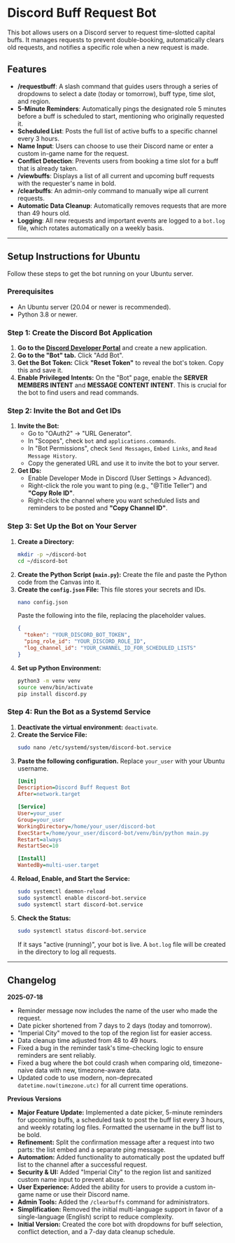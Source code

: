 # Discord Buff Request Bot

This bot allows users on a Discord server to request time-slotted capital buffs. It manages requests to prevent double-booking, automatically clears old requests, and notifies a specific role when a new request is made.

## Features

* **/requestbuff**: A slash command that guides users through a series of dropdowns to select a date (today or tomorrow), buff type, time slot, and region.
* **5-Minute Reminders**: Automatically pings the designated role 5 minutes before a buff is scheduled to start, mentioning who originally requested it.
* **Scheduled List**: Posts the full list of active buffs to a specific channel every 3 hours.
* **Name Input**: Users can choose to use their Discord name or enter a custom in-game name for the request.
* **Conflict Detection**: Prevents users from booking a time slot for a buff that is already taken.
* **/viewbuffs**: Displays a list of all current and upcoming buff requests with the requester's name in bold.
* **/clearbuffs**: An admin-only command to manually wipe all current requests.
* **Automatic Data Cleanup**: Automatically removes requests that are more than 49 hours old.
* **Logging**: All new requests and important events are logged to a `bot.log` file, which rotates automatically on a weekly basis.

---

## Setup Instructions for Ubuntu

Follow these steps to get the bot running on your Ubuntu server.

### Prerequisites

* An Ubuntu server (20.04 or newer is recommended).
* Python 3.8 or newer.

### Step 1: Create the Discord Bot Application

1.  **Go to the [Discord Developer Portal](https://discord.com/developers/applications)** and create a new application.
2.  **Go to the "Bot" tab.** Click "Add Bot".
3.  **Get the Bot Token:** Click **"Reset Token"** to reveal the bot's token. Copy this and save it.
4.  **Enable Privileged Intents:** On the "Bot" page, enable the **SERVER MEMBERS INTENT** and **MESSAGE CONTENT INTENT**. This is crucial for the bot to find users and read commands.

### Step 2: Invite the Bot and Get IDs

1.  **Invite the Bot:**
    * Go to "OAuth2" -> "URL Generator".
    * In "Scopes", check `bot` and `applications.commands`.
    * In "Bot Permissions", check `Send Messages`, `Embed Links`, and `Read Message History`.
    * Copy the generated URL and use it to invite the bot to your server.
2.  **Get IDs:**
    * Enable Developer Mode in Discord (User Settings > Advanced).
    * Right-click the role you want to ping (e.g., "@Title Teller") and **"Copy Role ID"**.
    * Right-click the channel where you want scheduled lists and reminders to be posted and **"Copy Channel ID"**.

### Step 3: Set Up the Bot on Your Server

1.  **Create a Directory:**
    ```bash
    mkdir -p ~/discord-bot
    cd ~/discord-bot
    ```
2.  **Create the Python Script (`main.py`):**
    Create the file and paste the Python code from the Canvas into it.
3.  **Create the `config.json` File:**
    This file stores your secrets and IDs.
    ```bash
    nano config.json
    ```
    Paste the following into the file, replacing the placeholder values.
    ```json
    {
      "token": "YOUR_DISCORD_BOT_TOKEN",
      "ping_role_id": "YOUR_DISCORD_ROLE_ID",
      "log_channel_id": "YOUR_CHANNEL_ID_FOR_SCHEDULED_LISTS"
    }
    ```
4.  **Set up Python Environment:**
    ```bash
    python3 -m venv venv
    source venv/bin/activate
    pip install discord.py
    ```

### Step 4: Run the Bot as a Systemd Service

1.  **Deactivate the virtual environment:** `deactivate`.
2.  **Create the Service File:**
    ```bash
    sudo nano /etc/systemd/system/discord-bot.service
    ```
3.  **Paste the following configuration.** Replace `your_user` with your Ubuntu username.
    ```ini
    [Unit]
    Description=Discord Buff Request Bot
    After=network.target
    
    [Service]
    User=your_user
    Group=your_user
    WorkingDirectory=/home/your_user/discord-bot
    ExecStart=/home/your_user/discord-bot/venv/bin/python main.py
    Restart=always
    RestartSec=10
    
    [Install]
    WantedBy=multi-user.target
    ```
4.  **Reload, Enable, and Start the Service:**
    ```bash
    sudo systemctl daemon-reload
    sudo systemctl enable discord-bot.service
    sudo systemctl start discord-bot.service
    ```
5.  **Check the Status:**
    ```bash
    sudo systemctl status discord-bot.service
    ```
    If it says "active (running)", your bot is live. A `bot.log` file will be created in the directory to log all requests.

---

## Changelog

**2025-07-18**
* Reminder message now includes the name of the user who made the request.
* Date picker shortened from 7 days to 2 days (today and tomorrow).
* "Imperial City" moved to the top of the region list for easier access.
* Data cleanup time adjusted from 48 to 49 hours.
* Fixed a bug in the reminder task's time-checking logic to ensure reminders are sent reliably.
* Fixed a bug where the bot could crash when comparing old, timezone-naive data with new, timezone-aware data.
* Updated code to use modern, non-deprecated `datetime.now(timezone.utc)` for all current time operations.

**Previous Versions**
* **Major Feature Update:** Implemented a date picker, 5-minute reminders for upcoming buffs, a scheduled task to post the buff list every 3 hours, and weekly rotating log files. Formatted the username in the buff list to be bold.
* **Refinement:** Split the confirmation message after a request into two parts: the list embed and a separate ping message.
* **Automation:** Added functionality to automatically post the updated buff list to the channel after a successful request.
* **Security & UI:** Added "Imperial City" to the region list and sanitized custom name input to prevent abuse.
* **User Experience:** Added the ability for users to provide a custom in-game name or use their Discord name.
* **Admin Tools:** Added the `/clearbuffs` command for administrators.
* **Simplification:** Removed the initial multi-language support in favor of a single-language (English) script to reduce complexity.
* **Initial Version:** Created the core bot with dropdowns for buff selection, conflict detection, and a 7-day data cleanup schedule.
